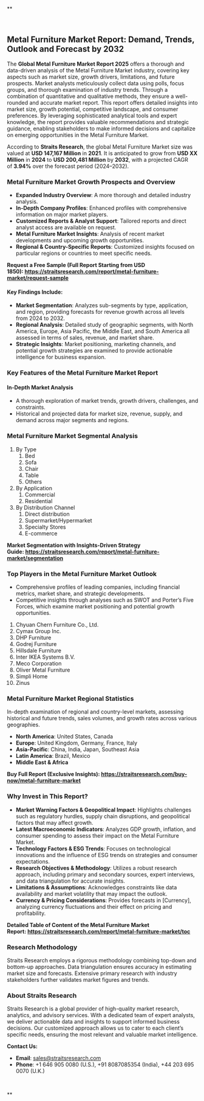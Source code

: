 **<p>&nbsp;</p>
<h2>Metal Furniture Market Report: Demand, Trends, Outlook and Forecast by 2032</h2>
<p>The&nbsp;<strong>Global Metal Furniture Market Report 2025</strong>&nbsp;offers a thorough and data-driven analysis of the Metal Furniture Market industry, covering key aspects such as market size, growth drivers, limitations, and future prospects. Market analysts meticulously collect data using polls, focus groups, and thorough examination of industry trends. Through a combination of quantitative and qualitative methods, they ensure a well-rounded and accurate market report. This report offers detailed insights into market size, growth potential, competitive landscape, and consumer preferences. By leveraging sophisticated analytical tools and expert knowledge, the report provides valuable recommendations and strategic guidance, enabling stakeholders to make informed decisions and capitalize on emerging opportunities in the Metal Furniture Market.</p>
<p>According to&nbsp;<strong>Straits Research</strong>, the global Metal Furniture Market size was valued at&nbsp;<strong>USD 147,167 Million</strong>&nbsp;in&nbsp;<strong>2021</strong>. It is anticipated to grow from&nbsp;<strong>USD XX Million</strong>&nbsp;in&nbsp;<strong>2024</strong>&nbsp;to&nbsp;<strong>USD 200,481 Million</strong>&nbsp;by&nbsp;<strong>2032</strong>, with a projected CAGR of&nbsp;<strong>3.94%</strong>&nbsp;over the forecast period (2024&ndash;2032).</p>
<h3>Metal Furniture Market Growth Prospects and Overview</h3>
<ul>
<li><strong>Expanded Industry Overview</strong>: A more thorough and detailed industry analysis.</li>
<li><strong>In-Depth Company Profiles</strong>: Enhanced profiles with comprehensive information on major market players.</li>
<li><strong>Customized Reports &amp; Analyst Support</strong>: Tailored reports and direct analyst access are available on request.</li>
<li><strong>Metal Furniture Market Insights</strong>: Analysis of recent market developments and upcoming growth opportunities.</li>
<li><strong>Regional &amp; Country-Specific Reports</strong>: Customized insights focused on particular regions or countries to meet specific needs.</li>
</ul>
<p><strong>Request a Free Sample (Full Report Starting from USD 1850):&nbsp;<a href="https://straitsresearch.com/report/metal-furniture-market/request-sample">https://straitsresearch.com/report/metal-furniture-market/request-sample</a></strong></p>
<h4>Key Findings Include:</h4>
<ul>
<li><strong>Market Segmentation</strong>: Analyzes sub-segments by type, application, and region, providing forecasts for revenue growth across all levels from&nbsp;2024 to 2032.</li>
<li><strong>Regional Analysis</strong>: Detailed study of geographic segments, with North America, Europe, Asia Pacific, the Middle East, and South America all assessed in terms of sales, revenue, and market share.</li>
<li><strong>Strategic Insights</strong>: Market positioning, marketing channels, and potential growth strategies are examined to provide actionable intelligence for business expansion.</li>
</ul>
<h3>Key Features of the Metal Furniture Market Report</h3>
<h4>In-Depth Market Analysis</h4>
<ul>
<li>A thorough exploration of market trends, growth drivers, challenges, and constraints.</li>
<li>Historical and projected data for market size, revenue, supply, and demand across major segments and regions.</li>
</ul>
<h3>Metal Furniture Market&nbsp;Segmental Analysis</h3>
<ol>
<li>By Type
<ol>
<li>Bed</li>
<li>Sofa</li>
<li>Chair</li>
<li>Table</li>
<li>Others</li>
</ol>
</li>
<li>By Application
<ol>
<li>Commercial</li>
<li>Residential</li>
</ol>
</li>
<li>By Distribution Channel
<ol>
<li>Direct distribution</li>
<li>Supermarket/Hypermarket</li>
<li>Specialty Stores</li>
<li>E-commerce</li>
</ol>
</li>
</ol>
<p><strong>Market Segmentation with Insights-Driven Strategy Guide:&nbsp;<a href="https://straitsresearch.com/report/metal-furniture-market/segmentation">https://straitsresearch.com/report/metal-furniture-market/segmentation</a></strong></p>
<h3>Top Players in the Metal Furniture Market Outlook</h3>
<ul>
<li>Comprehensive profiles of leading companies, including financial metrics, market share, and strategic developments.</li>
<li>Competitive insights through analyses such as SWOT and Porter&rsquo;s Five Forces, which examine market positioning and potential growth opportunities.</li>
</ul>
<ol>
<li>Chyuan Chern Furniture Co., Ltd.</li>
<li>Cymax Group Inc.</li>
<li>DHP Furniture</li>
<li>Godrej Furniture</li>
<li>Hillsdale Furniture</li>
<li>Inter IKEA Systems B.V.</li>
<li>Meco Corporation</li>
<li>Oliver Metal Furniture</li>
<li>Simpli Home</li>
<li>Zinus</li>
</ol>
<h3>Metal Furniture Market Regional Statistics</h3>
<p>In-depth examination of regional and country-level markets, assessing historical and future trends, sales volumes, and growth rates across various geographies.</p>
<ul>
<li><strong>North America</strong>: United States, Canada</li>
<li><strong>Europe</strong>: United Kingdom, Germany, France, Italy</li>
<li><strong>Asia-Pacific</strong>: China, India, Japan, Southeast Asia</li>
<li><strong>Latin America</strong>: Brazil, Mexico</li>
<li><strong>Middle East &amp; Africa</strong></li>
</ul>
<p><strong>Buy Full Report (Exclusive Insights):&nbsp;<a href="https://straitsresearch.com/buy-now/metal-furniture-market">https://straitsresearch.com/buy-now/metal-furniture-market</a></strong></p>
<h3>Why Invest in This Report?</h3>
<ul>
<li><strong>Market Warning Factors &amp; Geopolitical Impact</strong>: Highlights challenges such as regulatory hurdles, supply chain disruptions, and geopolitical factors that may affect growth.</li>
<li><strong>Latest Macroeconomic Indicators</strong>: Analyzes GDP growth, inflation, and consumer spending to assess their impact on the Metal Furniture Market.</li>
<li><strong>Technology Factors &amp; ESG Trends</strong>: Focuses on technological innovations and the influence of ESG trends on strategies and consumer expectations.</li>
<li><strong>Research Objectives &amp; Methodology</strong>: Utilizes a robust research approach, including primary and secondary sources, expert interviews, and data triangulation for accurate insights.</li>
<li><strong>Limitations &amp; Assumptions</strong>: Acknowledges constraints like data availability and market volatility that may impact the outlook.</li>
<li><strong>Currency &amp; Pricing Considerations</strong>: Provides forecasts in [Currency], analyzing currency fluctuations and their effect on pricing and profitability.</li>
</ul>
<p><strong>Detailed Table of Content of the Metal Furniture Market Report:&nbsp;<a href="https://straitsresearch.com/report/metal-furniture-market/toc">https://straitsresearch.com/report/metal-furniture-market/toc</a></strong></p>
<h3>Research Methodology</h3>
<p>Straits Research employs a rigorous methodology combining top-down and bottom-up approaches. Data triangulation ensures accuracy in estimating market size and forecasts. Extensive primary research with industry stakeholders further validates market figures and trends.</p>
<h3>About Straits Research</h3>
<p>Straits Research is a global provider of high-quality market research, analytics, and advisory services. With a dedicated team of expert analysts, we deliver actionable data and insights to support informed business decisions. Our customized approach allows us to cater to each client&rsquo;s specific needs, ensuring the most relevant and valuable market intelligence.</p>
<p><strong>Contact Us:</strong></p>
<ul>
<li><strong>Email</strong>: <a href="sales@straitsresearch.com">sales@straitsresearch.com</a></li>
<li><strong>Phone</strong>: +1 646 905 0080 (U.S.), +91 8087085354 (India), +44 203 695 0070 (U.K.)</li>
</ul>
<p>&nbsp;</p>**
